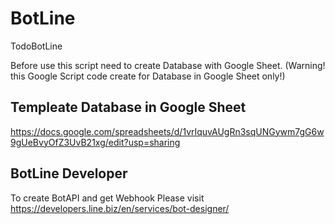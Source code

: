 # BotLine
TodoBotLine

Before use this script need to create Database with Google Sheet. (Warning! this Google Script code create for Database in Google Sheet only!)

## Templeate Database in Google Sheet
https://docs.google.com/spreadsheets/d/1vrIquvAUgRn3sqUNGywm7gG6w9gUeBvyOfZ3UvB21xg/edit?usp=sharing

## BotLine Developer
To create BotAPI and get Webhook Please visit https://developers.line.biz/en/services/bot-designer/
